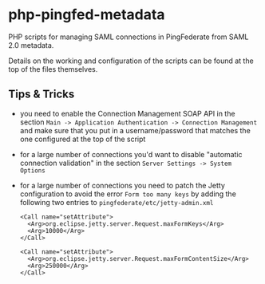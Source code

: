 # php-pingfed-metadata

PHP scripts for managing SAML connections in PingFederate from SAML 2.0 metadata.

Details on the working and configuration of the scripts can be found at the top
of the files themselves.

## Tips & Tricks

- you need to enable the Connection Management SOAP API in the section `Main -> Application Authentication -> Connection Management`
  and make sure that you put in a username/password that matches the one configured at the top of the script
  
- for a large number of connections you'd want to disable "automatic connection validation" in the section `Server Settings -> System Options`

- for a large number of connections you need to patch the Jetty configuration to avoid the error `Form too many keys` by adding the
  following two entries to `pingfederate/etc/jetty-admin.xml`
  
      <Call name="setAttribute">
        <Arg>org.eclipse.jetty.server.Request.maxFormKeys</Arg>
        <Arg>10000</Arg>
      </Call>

      <Call name="setAttribute">
        <Arg>org.eclipse.jetty.server.Request.maxFormContentSize</Arg>
        <Arg>250000</Arg>
      </Call>
  